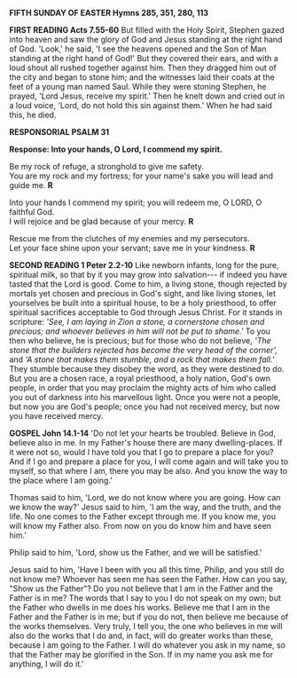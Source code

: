 **FIFTH SUNDAY OF EASTER Hymns 285, 351, 280, 113**

**FIRST READING Acts 7.55-60** But filled with the Holy Spirit, Stephen
gazed into heaven and saw the glory of God and Jesus standing at the
right hand of God. 'Look,' he said, 'I see the heavens opened and the
Son of Man standing at the right hand of God!' But they covered their
ears, and with a loud shout all rushed together against him. Then they
dragged him out of the city and began to stone him; and the witnesses
laid their coats at the feet of a young man named Saul. While they were
stoning Stephen, he prayed, 'Lord Jesus, receive my spirit.' Then he
knelt down and cried out in a loud voice, 'Lord, do not hold this sin
against them.' When he had said this, he died.

**RESPONSORIAL PSALM 31**

**Response: Into your hands, O Lord, I commend my spirit.**

Be my rock of refuge, a stronghold to give me safety.  
You are my rock and my fortress; for your name's sake you will lead and guide me. **R**  

Into your hands I commend my spirit; you will redeem me, O LORD, O faithful God.  
I will rejoice and be glad because of your mercy. **R**

Rescue me from the clutches of my enemies and my persecutors.  
Let your face shine upon your servant; save me in your kindness. **R**

**SECOND READING 1 Peter 2.2-10** Like newborn infants, long for the
pure, spiritual milk, so that by it you may grow into salvation--- if
indeed you have tasted that the Lord is good. Come to him, a living
stone, though rejected by mortals yet chosen and precious in God's
sight, and like living stones, let yourselves be built into a spiritual
house, to be a holy priesthood, to offer spiritual sacrifices acceptable
to God through Jesus Christ. For it stands in scripture: *'See, I am
laying in Zion a stone, a cornerstone chosen and precious; and whoever
believes in him will not be put to shame.'* To you then who believe, he
is precious; but for those who do not believe, *'The stone that the
builders rejected has become the very head of the corner',* and *'A
stone that makes them stumble, and a rock that makes them fall.'* They
stumble because they disobey the word, as they were destined to do. But
you are a chosen race, a royal priesthood, a holy nation, God's own
people, in order that you may proclaim the mighty acts of him who called
you out of darkness into his marvellous light. Once you were not a
people, but now you are God's people; once you had not received mercy,
but now you have received mercy.

**GOSPEL John 14.1-14** 'Do not let your hearts be troubled. Believe in
God, believe also in me. In my Father's house there are many
dwelling-places. If it were not so, would I have told you that I go to
prepare a place for you? And if I go and prepare a place for you, I will
come again and will take you to myself, so that where I am, there you
may be also. And you know the way to the place where I am going.'

Thomas said to him, 'Lord, we do not know where you are going. How can
we know the way?' Jesus said to him, 'I am the way, and the truth, and
the life. No one comes to the Father except through me. If you know me,
you will know my Father also. From now on you do know him and have seen
him.'

Philip said to him, 'Lord, show us the Father, and we will be
satisfied.'

Jesus said to him, 'Have I been with you all this time, Philip, and you
still do not know me? Whoever has seen me has seen the Father. How can
you say, "Show us the Father"? Do you not believe that I am in the
Father and the Father is in me? The words that I say to you I do not
speak on my own; but the Father who dwells in me does his works. Believe
me that I am in the Father and the Father is in me; but if you do not,
then believe me because of the works themselves. Very truly, I tell you,
the one who believes in me will also do the works that I do and, in
fact, will do greater works than these, because I am going to the
Father. I will do whatever you ask in my name, so that the Father may be
glorified in the Son. If in my name you ask me for anything, I will do
it.\'

